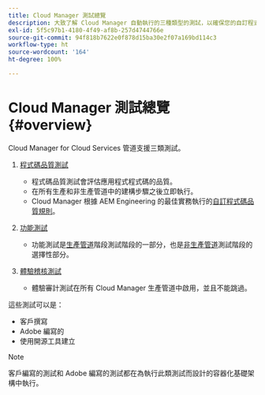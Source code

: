 ```yaml
---
title: Cloud Manager 測試總覽
description: 大致了解 Cloud Manager 自動執行的三種類型的測試，以確保您的自訂程式碼的品質。
exl-id: 5f5c97b1-4180-4f49-af8b-257d4744766e
source-git-commit: 94f818b7622e0f878d15ba30e2f07a169bd114c3
workflow-type: ht
source-wordcount: '164'
ht-degree: 100%

---
```



# Cloud Manager 測試總覽 {#overview}

Cloud Manager for Cloud Services 管道支援三類測試。

1. [程式碼品質測試](/help/implementing/cloud-manager/code-quality-testing.md)

   * 程式碼品質測試會評估應用程式程式碼的品質。
   * 在所有生產和非生產管道中的建構步驟之後立即執行。
   * Cloud Manager 根據 AEM Engineering 的最佳實務執行的[自訂程式碼品質規則](/help/implementing/cloud-manager/custom-code-quality-rules.md)。

1. [功能測試](/help/implementing/cloud-manager/functional-testing.md)

   * 功能測試是[生產管道](/help/implementing/cloud-manager/configuring-pipelines/configuring-production-pipelines.md)階段測試階段的一部分，也是[非生產管道](/help/implementing/cloud-manager/configuring-pipelines/configuring-non-production-pipelines.md)測試階段的選擇性部分。

1. [體驗稽核測試](/help/implementing/cloud-manager/experience-audit-testing.md)

   * 體驗審計測試在所有 Cloud Manager 生產管道中啟用，並且不能跳過。

這些測試可以是：

* 客戶撰寫
* Adobe 編寫的
* 使用開源工具建立

>[!NOTE]
>
> 客戶編寫的測試和 Adobe 編寫的測試都在為執行此類測試而設計的容器化基礎架構中執行。
